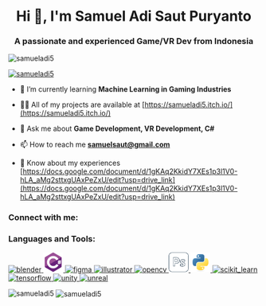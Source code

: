 <h1 align="center">Hi 👋, I'm Samuel Adi Saut Puryanto</h1>
<h3 align="center">A passionate and experienced Game/VR Dev from Indonesia</h3>

<p align="left"> <img src="https://komarev.com/ghpvc/?username=samueladi5&label=Profile%20views&color=0e75b6&style=flat" alt="samueladi5" /> </p>

<p align="left"> <a href="https://github.com/ryo-ma/github-profile-trophy"><img src="https://github-profile-trophy.vercel.app/?username=samueladi5" alt="samueladi5" /></a> </p>

- 🌱 I’m currently learning **Machine Learning in Gaming Industries**

- 👨‍💻 All of my projects are available at [https://samueladi5.itch.io/](https://samueladi5.itch.io/)

- 💬 Ask me about **Game Development, VR Development, C#**

- 📫 How to reach me **samuelsaut@gmail.com**

- 📄 Know about my experiences [https://docs.google.com/document/d/1gKAq2KkidY7XEs1p3l1V0-hLA_aMg2sttxgUAxPeZxU/edit?usp=drive_link](https://docs.google.com/document/d/1gKAq2KkidY7XEs1p3l1V0-hLA_aMg2sttxgUAxPeZxU/edit?usp=drive_link)

<h3 align="left">Connect with me:</h3>
<p align="left">
</p>

<h3 align="left">Languages and Tools:</h3>
<p align="left"> <a href="https://www.blender.org/" target="_blank" rel="noreferrer"> <img src="https://download.blender.org/branding/community/blender_community_badge_white.svg" alt="blender" width="40" height="40"/> </a> <a href="https://www.w3schools.com/cs/" target="_blank" rel="noreferrer"> <img src="https://raw.githubusercontent.com/devicons/devicon/master/icons/csharp/csharp-original.svg" alt="csharp" width="40" height="40"/> </a> <a href="https://www.figma.com/" target="_blank" rel="noreferrer"> <img src="https://www.vectorlogo.zone/logos/figma/figma-icon.svg" alt="figma" width="40" height="40"/> </a> <a href="https://www.adobe.com/in/products/illustrator.html" target="_blank" rel="noreferrer"> <img src="https://www.vectorlogo.zone/logos/adobe_illustrator/adobe_illustrator-icon.svg" alt="illustrator" width="40" height="40"/> </a> <a href="https://opencv.org/" target="_blank" rel="noreferrer"> <img src="https://www.vectorlogo.zone/logos/opencv/opencv-icon.svg" alt="opencv" width="40" height="40"/> </a> <a href="https://www.photoshop.com/en" target="_blank" rel="noreferrer"> <img src="https://raw.githubusercontent.com/devicons/devicon/master/icons/photoshop/photoshop-line.svg" alt="photoshop" width="40" height="40"/> </a> <a href="https://www.python.org" target="_blank" rel="noreferrer"> <img src="https://raw.githubusercontent.com/devicons/devicon/master/icons/python/python-original.svg" alt="python" width="40" height="40"/> </a> <a href="https://scikit-learn.org/" target="_blank" rel="noreferrer"> <img src="https://upload.wikimedia.org/wikipedia/commons/0/05/Scikit_learn_logo_small.svg" alt="scikit_learn" width="40" height="40"/> </a> <a href="https://www.tensorflow.org" target="_blank" rel="noreferrer"> <img src="https://www.vectorlogo.zone/logos/tensorflow/tensorflow-icon.svg" alt="tensorflow" width="40" height="40"/> </a> <a href="https://unity.com/" target="_blank" rel="noreferrer"> <img src="https://www.vectorlogo.zone/logos/unity3d/unity3d-icon.svg" alt="unity" width="40" height="40"/> </a> <a href="https://unrealengine.com/" target="_blank" rel="noreferrer"> <img src="https://raw.githubusercontent.com/kenangundogan/fontisto/036b7eca71aab1bef8e6a0518f7329f13ed62f6b/icons/svg/brand/unreal-engine.svg" alt="unreal" width="40" height="40"/> </a> </p>

<p><img align="left" src="https://github-readme-stats.vercel.app/api/top-langs?username=samueladi5&show_icons=true&locale=en&layout=compact" alt="samueladi5" /></p>

<p>&nbsp;<img align="center" src="https://github-readme-stats.vercel.app/api?username=samueladi5&show_icons=true&locale=en" alt="samueladi5" /></p>

